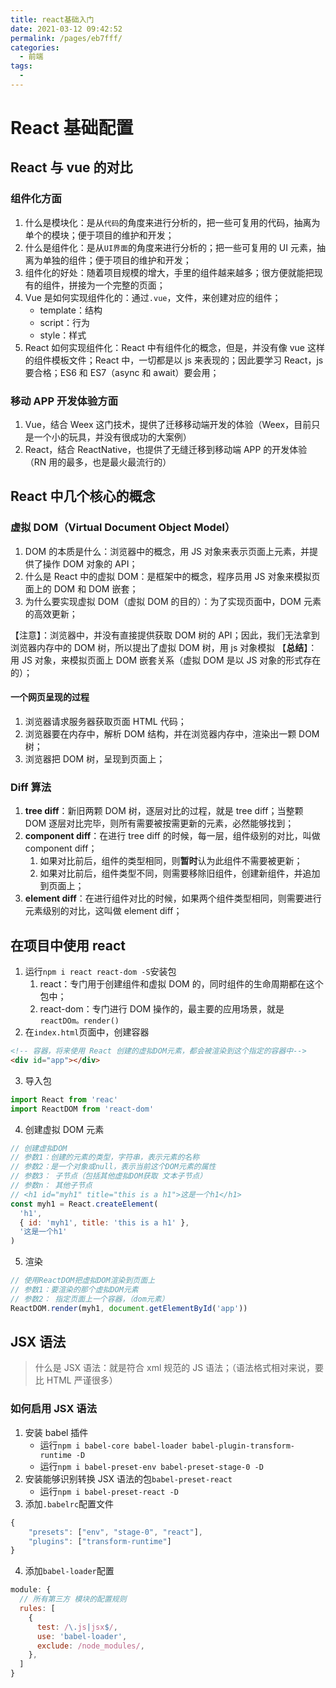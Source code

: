 ```yaml
---
title: react基础入门
date: 2021-03-12 09:42:52
permalink: /pages/eb7fff/
categories:
  - 前端
tags:
  -
---
```


# React 基础配置

## React 与 vue 的对比

### 组件化方面

1. 什么是模块化：是从`代码`的角度来进行分析的，把一些可复用的代码，抽离为单个的模块；便于项目的维护和开发；
2. 什么是组件化：是从`UI界面`的角度来进行分析的；把一些可复用的 UI 元素，抽离为单独的组件；便于项目的维护和开发；
3. 组件化的好处：随着项目规模的增大，手里的组件越来越多；很方便就能把现有的组件，拼接为一个完整的页面；
4. Vue 是如何实现组件化的：通过`.vue`，文件，来创建对应的组件；
   - template：结构
   - script：行为
   - style：样式
5. React 如何实现组件化：React 中有组件化的概念，但是，并没有像 vue 这样的组件模板文件；React 中，一切都是以 js 来表现的；因此要学习 React，js 要合格；ES6 和 ES7（async 和 await）要会用；

### 移动 APP 开发体验方面

1. Vue，结合 Weex 这门技术，提供了迁移移动端开发的体验（Weex，目前只是一个小的玩具，并没有很成功的大案例）
2. React，结合 ReactNative，也提供了无缝迁移到移动端 APP 的开发体验（RN 用的最多，也是最火最流行的）

## React 中几个核心的概念

### 虚拟 DOM（Virtual Document Object Model）

1. DOM 的本质是什么：浏览器中的概念，用 JS 对象来表示页面上元素，并提供了操作 DOM 对象的 API；
2. 什么是 React 中的虚拟 DOM：是框架中的概念，程序员用 JS 对象来模拟页面上的 DOM 和 DOM 嵌套；
3. 为什么要实现虚拟 DOM（虚拟 DOM 的目的）：为了实现页面中，DOM 元素的高效更新；

【注意】：浏览器中，并没有直接提供获取 DOM 树的 API；因此，我们无法拿到浏览器内存中的 DOM 树，所以提出了虚拟 DOM 树，用 js 对象模拟
【**总结**】：用 JS 对象，来模拟页面上 DOM 嵌套关系（虚拟 DOM 是以 JS 对象的形式存在的）；

#### 一个网页呈现的过程

1. 浏览器请求服务器获取页面 HTML 代码；
2. 浏览器要在内存中，解析 DOM 结构，并在浏览器内存中，渲染出一颗 DOM 树；
3. 浏览器把 DOM 树，呈现到页面上；

### Diff 算法

1. **tree diff**：新旧两颗 DOM 树，逐层对比的过程，就是 tree diff；当整颗 DOM 逐层对比完毕，则所有需要被按需更新的元素，必然能够找到；
2. **component diff**：在进行 tree diff 的时候，每一层，组件级别的对比，叫做 component diff；
   1. 如果对比前后，组件的类型相同，则**暂时**认为此组件不需要被更新；
   2. 如果对比前后，组件类型不同，则需要移除旧组件，创建新组件，并追加到页面上；
3. **element diff**：在进行组件对比的时候，如果两个组件类型相同，则需要进行元素级别的对比，这叫做 element diff；

## 在项目中使用 react

1. 运行`npm i react react-dom -S`安装包
   1. react：专门用于创建组件和虚拟 DOM 的，同时组件的生命周期都在这个包中；
   2. react-dom：专门进行 DOM 操作的，最主要的应用场景，就是`reactDOm。render()`
2. 在`index.html`页面中，创建容器

```html
<!-- 容器，将来使用 React 创建的虚拟DOM元素，都会被渲染到这个指定的容器中-->
<div id="app"></div>
```

3. 导入包

```js
import React from 'reac'
import ReactDOM from 'react-dom'
```

4. 创建虚拟 DOM 元素

```js
// 创建虚拟DOM
// 参数1：创建的元素的类型，字符串，表示元素的名称
// 参数2：是一个对象或null，表示当前这个DOM元素的属性
// 参数3： 子节点（包括其他虚拟DOM获取 文本子节点）
// 参数n： 其他子节点
// <h1 id="myh1" title="this is a h1">这是一个h1</h1>
const myh1 = React.createElement(
  'h1',
  { id: 'myh1', title: 'this is a h1' },
  '这是一个h1'
)
```

5. 渲染

```js
// 使用ReactDOM把虚拟DOM渲染到页面上
// 参数1：要渲染的那个虚拟DOM元素
// 参数2： 指定页面上一个容器，（dom元素）
ReactDOM.render(myh1, document.getElementById('app'))
```

## JSX 语法

> 什么是 JSX 语法：就是符合 xml 规范的 JS 语法；（语法格式相对来说，要比 HTML 严谨很多）

### 如何启用 JSX 语法

1. 安装 babel 插件
   - 运行`npm i babel-core babel-loader babel-plugin-transform-runtime -D`
   - 运行`npm i babel-preset-env babel-preset-stage-0 -D`
2. 安装能够识别转换 JSX 语法的包`babel-preset-react`
   - 运行`npm i babel-preset-react -D`
3. 添加`.babelrc`配置文件

```js
{
    "presets": ["env", "stage-0", "react"],
    "plugins": ["transform-runtime"]
}
```

4. 添加`babel-loader`配置

```js
module: {
  // 所有第三方 模块的配置规则
  rules: [
    {
      test: /\.js|jsx$/,
      use: 'babel-loader',
      exclude: /node_modules/,
    },
  ]
}
```
